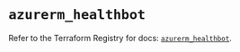 # `azurerm_healthbot`

Refer to the Terraform Registry for docs: [`azurerm_healthbot`](https://registry.terraform.io/providers/hashicorp/azurerm/4.16.0/docs/resources/healthbot).
